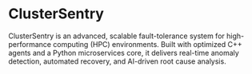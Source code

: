 # ClusterSentry
ClusterSentry is an advanced, scalable fault-tolerance system for high-performance computing (HPC) environments. Built with optimized C++ agents and a Python microservices core, it delivers real-time anomaly detection, automated recovery, and AI-driven root cause analysis.
